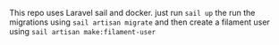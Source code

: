 This repo uses Laravel sail and docker.
just run `sail up`
the run the migrations using `sail artisan migrate`
and then create a filament user using `sail artisan make:filament-user`